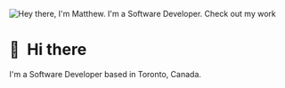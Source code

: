 ![Hey there, I'm Matthew. I'm a Software Developer. Check out my work](![header](https://github.com/MatthewBoden/MatthewBoden/assets/50034384/20984ce8-42e4-49e8-bdef-675a10c267c4))


# 👋 &nbsp;Hi there

I'm a Software Developer based in Toronto, Canada. 
